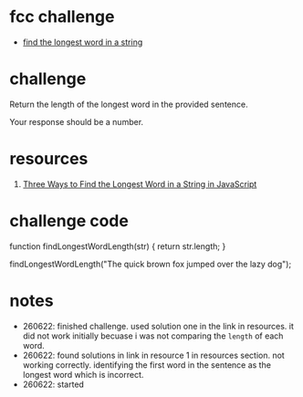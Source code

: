# fcc challenge
- [find the longest word in a string](https://www.freecodecamp.org/learn/javascript-algorithms-and-data-structures/basic-algorithm-scripting/find-the-longest-word-in-a-string)

# challenge
Return the length of the longest word in the provided sentence.

Your response should be a number.

# resources
1. [Three Ways to Find the Longest Word in a String in JavaScript](https://www.freecodecamp.org/news/three-ways-to-find-the-longest-word-in-a-string-in-javascript-a2fb04c9757c/)

# challenge code
function findLongestWordLength(str) {
  return str.length;
}

findLongestWordLength("The quick brown fox jumped over the lazy dog");

# notes
- 260622: finished challenge. used solution one in the link in resources. it did not work initially becuase i was not comparing the `length` of each word.
- 260622: found solutions in link in resource 1 in resources section. not working correctly. identifying the first word in the sentence as the longest word which is incorrect.
- 260622: started